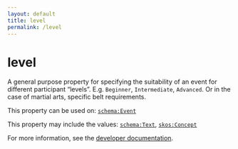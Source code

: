 ```yaml
---
layout: default
title: level
permalink: /level
---
```


# level
A general purpose property for specifying the suitability of an event for different participant “levels”. E.g. `Beginner`, `Intermediate`, `Advanced`. Or in the case of martial arts, specific belt requirements.

This property can be used on: [`schema:Event`](https://schema.org/Event)

This property may include the values: [`schema:Text`](https://schema.org/Text), [`skos:Concept`](http://www.w3.org/2004/02/skos/core#Concept)

For more information, see the [developer documentation](https://developer.openactive.io/data-model/types/).